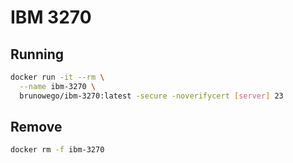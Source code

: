# IBM 3270

## Running

```sh
docker run -it --rm \
  --name ibm-3270 \
  brunowego/ibm-3270:latest -secure -noverifycert [server] 23
```

## Remove

```sh
docker rm -f ibm-3270
```
